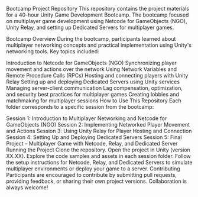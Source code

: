 Bootcamp Project Repository
This repository contains the project materials for a 40-hour Unity Game Development Bootcamp. The bootcamp focused on multiplayer game development using Netcode for GameObjects (NGO), Unity Relay, and setting up Dedicated Servers for multiplayer games.

Bootcamp Overview
During the bootcamp, participants learned about multiplayer networking concepts and practical implementation using Unity's networking tools. Key topics included:

Introduction to Netcode for GameObjects (NGO)
Synchronizing player movement and actions over the network
Using Network Variables and Remote Procedure Calls (RPCs)
Hosting and connecting players with Unity Relay
Setting up and deploying Dedicated Servers using Unity services
Managing server-client communication
Lag compensation, optimization, and security best practices for multiplayer games
Creating lobbies and matchmaking for multiplayer sessions
How to Use This Repository
Each folder corresponds to a specific session from the bootcamp:

Session 1: Introduction to Multiplayer Networking and Netcode for GameObjects (NGO)
Session 2: Implementing Networked Player Movement and Actions
Session 3: Using Unity Relay for Player Hosting and Connection
Session 4: Setting Up and Deploying Dedicated Servers
Session 5: Final Project – Multiplayer Game with Netcode, Relay, and Dedicated Server
Running the Project
Clone the repository.
Open the project in Unity (version XX.XX).
Explore the code samples and assets in each session folder.
Follow the setup instructions for Netcode, Relay, and Dedicated Servers to simulate multiplayer environments or deploy your game to a server.
Contributing
Participants are encouraged to contribute by submitting pull requests, providing feedback, or sharing their own project versions. Collaboration is always welcome!
